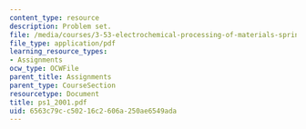 ```yaml
---
content_type: resource
description: Problem set.
file: /media/courses/3-53-electrochemical-processing-of-materials-spring-2001/6563c79cc50216c2606a250ae6549ada_ps1_2001.pdf
file_type: application/pdf
learning_resource_types:
- Assignments
ocw_type: OCWFile
parent_title: Assignments
parent_type: CourseSection
resourcetype: Document
title: ps1_2001.pdf
uid: 6563c79c-c502-16c2-606a-250ae6549ada
---
```

